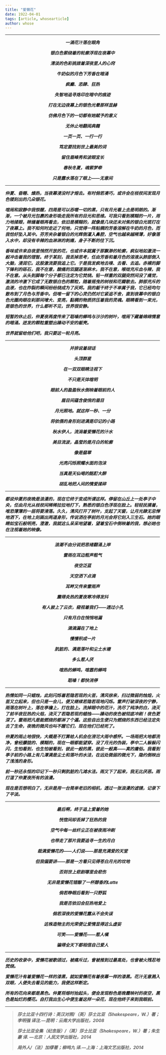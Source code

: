 ```yaml
---
title: "爱懒花"
date: 1922-04-01
tags: [article, whosearticle]
author: whose
---
```


------------------------



<p align="center"><b><i>一滴花汁落在眼角<p align="center"><b><i>

<p align="center"><b><i>银白色萦绕着的轮廓浮现在夜幕中<p align="center"><b><i>

<p align="center"><b><i>清淡的色彩挑拨着深夜里人的心窍<p align="center"><b><i>

<p align="center"><b><i>牛奶似的月色下芳香在暗涌<p align="center"><b><i>

<p align="center"><b><i>疯癫、恣肆、狂热<p align="center"><b><i>

<p align="center"><b><i>失智地追寻烙印在暗中的痕迹<p align="center"><b><i>

<p align="center"><b><i>打在无边夜幕上的银色光晕那样显赫<p align="center"><b><i>

<p align="center"><b><i>仿佛月色下的一切都有她赋予的意义<p align="center"><b><i>

<p align="center"><b><i>无休止地翻阅典籍<p align="center"><b><i>

<p align="center"><b><i>一页一页、一行一行<p align="center"><b><i>

<p align="center"><b><i>笃定要找到世上最美的词<p align="center"><b><i>

<p align="center"><b><i>留住眉峰秀和波眼宜长<p align="center"><b><i>

<p align="center"><b><i>春秋冬夏，魂萦梦牵<p align="center"><b><i>

<p align="center"><b><i> 只是露水落在了眼上——无意间<p align="center"><b><i>



------------------------



**仲夏、昏睡、燥热，当夜幕浸没时才熔去。有时倘若凑巧，或许会在枝杈间发现月色镂刻出的几朵银花。**

**喧闹和寂静中我惊醒，四周是可以吞噬一切的黑，只有月光看上去是明朗的。渐渐，一个被月光包裹的身形吸走我所有的目光和思维。可我只看到模糊的一片，用力地揉眼，眯缝着眼再看去，依旧是模糊的，就像是几块还未对焦的银白光斑打在了夜幕上。我不知何时走近了何地，只觉得一阵粘稠的芳香溶解在牛奶的月色，而我恰好坠入其中。芬芳夹杂着银白的光辉倒灌入鼻腔，空气也越来越稀薄，好像落入水中，却没有辛辣的血淋淋的刺痛，身子不断的往下沉。**

**香味或许来自夜里悄然开放的花，也或许本就属于那飘渺的轮廓，疯似地如激流一般冲击着我的理智。终于某刻，我丢掉思考，任由芳香和着月色的溶液从肺部倒入大脑，浸润它。这股激流要我追上它。于是我发疯地去嗅、去看、去追。赤裸的脚下锋利的砾石，我不在意，酸痛的双腿逐渐麻木，我不在意，喉咙充斥血与辣，我不在意。从头到脚每个分子都已注定为它焚烧。铅一样重的双腿突然间没了痛觉，激流的冲激下它成了无数银白色的颗粒，随着摇曳的树枝和花瓣散去。肺部充斥的血液，也在炸裂的瞬间纷纷烧成为了灰烬。我的躯干终于不单属于我，它已经均匀散布到了月色与芳香中。但唯一留下的心灵仍然对它紧追不舍，直到夜幕中的银白色光圈肉眼在刹那间增大、变亮，黏稠的物质挤压着我的灵魂。眼睛看到一束光，是银色的世界，什么都听不见，世界很安静。**

**短暂的休止后，仲夏夜再度传来了聒噪的蝉鸣与沙沙的树叶，喧闹下藏着绵绵情意的暗涌。迸发的颗粒重塑出躁动不安的躯壳。**

**世界就留给他们吧，我只要这一轮月亮。**



------------------------



<p align="center"><b><i>并排说着胡话<p align="center"><b><i>

<p align="center"><b><i>头顶群星<p align="center"><b><i>

<p align="center"><b><i>在一双双眼睛注视下<p align="center"><b><i>

<p align="center"><b><i>不只是天体暄明<p align="center"><b><i>

<p align="center"><b><i>眼前人的盈盈秋水倒映着眼前的人<p align="center"><b><i>

<p align="center"><b><i>眉目间蕴含俊俏的眉目<p align="center"><b><i>

<p align="center"><b><i>月光照地。就这样一秒、一分<p align="center"><b><i>

<p align="center"><b><i>将依偎的身形刻进满是印记的小路<p align="center"><b><i>

<p align="center"><b><i>秋水伊人，流淌着爱懒花的汁水<p align="center"><b><i>

<p align="center"><b><i>美目流波，晶莹的是月白的轮廓<p align="center"><b><i>

<p align="center"><b><i>像是翡翠<p align="center"><b><i>

<p align="center"><b><i>光亮闪烁照耀水面的泡沫<p align="center"><b><i>

<p align="center"><b><i>当真是天仙喝的酩酊大醉<p align="center"><b><i>

<p align="center"><b><i>胡乱地把人间的情爱揉碎<p align="center"><b><i>



------------------------



**都说仲夏的夜晚是浪漫的，现在它终于变成所谓这样。停留在山丘上一处亭子中央，任由月光从枝杈间稀稀拉拉地打下，熟悉的银白色浮现在脸上。轻轻抚摸着，唯恐薄薄的一层将要滑落。久久，清风打开了树叶，支起了天窗，让月光肆无忌惮地洒下，在地上刻画出两道身形，传说洒在亭前的月光会将它刻入三生石。她的眼睛如宝石般明亮，澄澈，我就这么呆呆地望着，望着宝石中倒映着的我，想必她也在注视着她的映像。**



------------------------



<p align="center"><b><i>浪潮不由分说把思绪翻涌上岸<p align="center"><b><i>

<p align="center"><b><i>雷雨在耳边粗声粗气<p align="center"><b><i>

<p align="center"><b><i>夜空泛蓝<p align="center"><b><i>

<p align="center"><b><i>天空洒下点滴<p align="center"><b><i>

<p align="center"><b><i>耳畔又传来雷雨声<p align="center"><b><i>

<p align="center"><b><i>震得炎热的夏夜寒冷得发抖<p align="center"><b><i>

<p align="center"><b><i>有人披上了云衣，窥视着我们——透过小孔<p align="center"><b><i>

<p align="center"><b><i>只有月白在悄悄地漏<p align="center"><b><i>

<p align="center"><b><i>滴滴漏在了地上<p align="center"><b><i>

<p align="center"><b><i>慢慢积成一片<p align="center"><b><i>

<p align="center"><b><i>肮脏的、满是落叶和尘土水塘<p align="center"><b><i>

<p align="center"><b><i>多么惹人厌<p align="center"><b><i>

<p align="center"><b><i>喧热的蝉鸣，喧嚣的蝉鸣<p align="center"><b><i>

<p align="center"><b><i>聒噪！都快消停<p align="center"><b><i>



------------------------



**热情如同一只蜡烛，此刻闪烁着若隐若现的火苗，清风徐来，扫过微弱的烛焰，火苗又立起来，但也只是一会儿，便又继续若隐若现地闪烁。雷声打破深夜的宁静，雨落在树叶上，落在亭檐上，打在脸上。洗掉眼中的花汁，洗尽了纯净的白，浇灭了前半夜狂热的火焰，浇灭了若隐若现的蜡烛——躁动的夜色被彻底冲刷！夜色更深了。雷雨把凡是能燃烧的都淋了个遍。这些自出生便只为燃烧的东西已经注定失去了生命，夜晚的微风也叫不醒它们，现在他们已经死了。**

**仲夏的雨止地很快，大概是不打算给人机会在滂沱大雨中感怀。一场雨把大地都洗净，曾经朦胧的、模糊的，现在一眼都能望穿。没了月光的伪装，亭中二人躲躲闪闪，生怕看到，也生怕被看到，彼此一般的黑，彼此一般真——真的庸俗。我看到亭子前的小路上有几潭满是尘土和落叶的水洼，在远处微弱的微光下，隐约倒映出了浅浅的身形。**

**前一秒还永恒的印记下一秒只剩肮脏的几滩水洼。雨又下了起来，我无比厌恶。雨打湿了仲夏夜所有的浪漫。**

**现在是否想明白了，无非是用一台简单老旧的相机，透过一张浪漫的滤镜，记录下了平淡。**



------------------------

<p align="center"><b><i>最后啊，终于追上爱着的她<p align="center"><b><i>

<p align="center"><b><i>恍惚间却丢掉了狂热的我<p align="center"><b><i>

<p align="center"><b><i>空气中每一丝纤尘正在被夜雨冲刷<p align="center"><b><i>

<p align="center"><b><i>也带走了那片我要追寻一生的月白<p align="center"><b><i>

<p align="center"><b><i>栽满爱懒花的——人们说——那是充满爱的天堂<p align="center"><b><i>

<p align="center"><b><i>但我偏要讲——那是一方看只见得苍白月光的坟地<p align="center"><b><i>

<p align="center"><b><i>否则世上悲剧哪里会悲伤<p align="center"><b><i>

<p align="center"><b><i>无非是爱懒花错酿了一杯醇香的Latte<p align="center"><b><i>

<p align="center"><b><i>倘若睁眼后看到一只野狐<p align="center"><b><i>

<p align="center"><b><i>我是否依旧会狂热地爱上<p align="center"><b><i>

<p align="center"><b><i>倘若深夜的爱懒花露从不会失误<p align="center"><b><i>

<p align="center"><b><i>这株造物主的光荣便让爱情显得这么虚妄<p align="center"><b><i>

<p align="center"><b><i>可笑——爱懒花——惹人嗔<p align="center"><b><i>

<p align="center"><b><i>骗得全天下都相信自己爱人<p align="center"><b><i>



------------------------



**历史的收录中，爱懒花被歌颂过，被痛斥过，曾被推到过最高处，也曾被火残忍地焚烧。**

**爱懒花汁有着爱懒花一样的漆黑，就如爱懒花有着夜幕一样的漆黑。花汁无意溅入双眼，人便失去看见的能力，我便这样断定。**

**所有的花向来都是黑色。仲夏将熔时抬起头，便会发现粉色是晚霞映衬的夜空，黑色是灿烂的樱花。自打我出生心中便生着这样一朵花，现在他终于来到我眼前。**



-----------------------------



> 莎士比亚十四行诗：英汉对照/（英）莎士比亚（Shakespeare，W\.）著；李明强 译注\.—昆明：云南大学出版社，2008
>
> 莎士比亚全集（纪念版）/（英）莎士比亚（Shakespeare，W\.）著；朱生豪 译\. ­—北京：人民文学出版社，2014
>
> 局外人/（法）加缪著；柳鸣九 译\.—上海：上海文艺出版社，2014